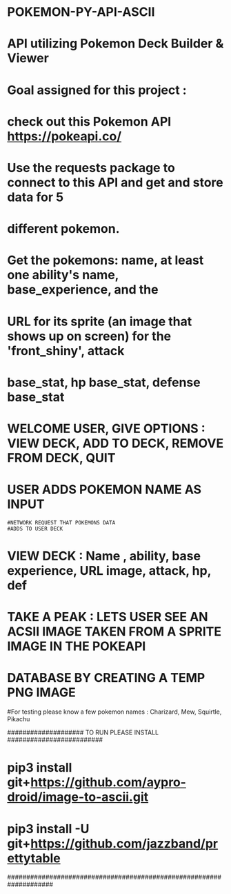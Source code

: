 # POKEMON-PY-API-ASCII
# API utilizing Pokemon Deck Builder & Viewer

# Goal assigned for this project : 

# check out this Pokemon API https://pokeapi.co/
# Use the requests package to connect to this API and get and store data for 5 
# different pokemon.
# Get the pokemons: name, at least one ability's name, base_experience, and the 
# URL for its sprite (an image that shows up on screen) for the 'front_shiny', attack 
# base_stat, hp base_stat, defense base_stat


# WELCOME USER, GIVE OPTIONS : VIEW DECK, ADD TO DECK, REMOVE FROM DECK, QUIT

# USER ADDS POKEMON NAME AS INPUT

    #NETWORK REQUEST THAT POKEMONS DATA
    #ADDS TO USER DECK

# VIEW DECK : Name , ability, base experience, URL image, attack, hp, def

# TAKE A PEAK : LETS USER SEE AN ACSII IMAGE TAKEN FROM A SPRITE IMAGE IN THE POKEAPI
# DATABASE BY CREATING A TEMP PNG IMAGE

#For testing please know a few pokemon names : Charizard, Mew, Squirtle, Pikachu


#################### TO RUN PLEASE INSTALL #########################
# pip3 install git+https://github.com/aypro-droid/image-to-ascii.git
# pip3 install -U git+https://github.com/jazzband/prettytable
####################################################################
